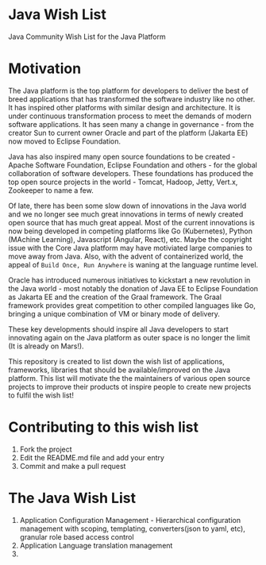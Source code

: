 # Java Wish List
Java Community Wish List for the Java Platform

# Motivation
The Java platform is the top platform for developers to deliver the best of breed applications that has transformed the software industry like no other. It has inspired other platforms with similar design and architecture. It is under continuous transformation process to meet the demands of modern software applications. It has seen many a change in governance - from the creator Sun to current owner Oracle and part of the platform (Jakarta EE) now moved to Eclipse Foundation.

Java has also inspired many open source foundations to be created - Apache Software Foundation, Eclipse Foundation and others - for the global collaboration of software developers. These foundations has produced the top open source projects in the world - Tomcat, Hadoop, Jetty, Vert.x, Zookeeper to name a few.

Of late, there has been some slow down of innovations in the Java world and we no longer see much great innovations in terms of newly created open source that has much great appeal. Most of the current innovations is now being developed in competing platforms like Go (Kubernetes), Python (MAchine Learning), Javascript (Angular, React), etc. Maybe the copyright issue with the Core Java platform may have motiviated large companies to move away from Java. Also, with the advent of containerized world, the appeal of `Build Once, Run Anywhere` is waning at the language runtime level.

Oracle has introduced numerous initiatives to kickstart a new revolution in the Java world - most notably the donation of Java EE to Eclipse Foundation as Jakarta EE and the creation of the Graal framework. The Graal framework provides great competition to other compiled languages like Go, bringing a unique combination of VM or binary mode of delivery.

These key developments should inspire all Java developers to start innovating again on the Java platform as outer space is no longer the limit (It is already on Mars!).

This repository is created to list down the wish list of applications, frameworks, libraries that should be available/improved on the Java platform. This list will motivate the the maintainers of various open source projects to improve their products ot inspire people to create new projects to fulfil the wish list!

# Contributing to this wish list
1. Fork the project
2. Edit the README.md file and add your entry
3. Commit and make a pull request

# The Java Wish List
1. Application Configuration Management - Hierarchical configuration management with scoping, templating, converters(json to yaml, etc), granular role based access control
2. Application Language translation management
3. 
